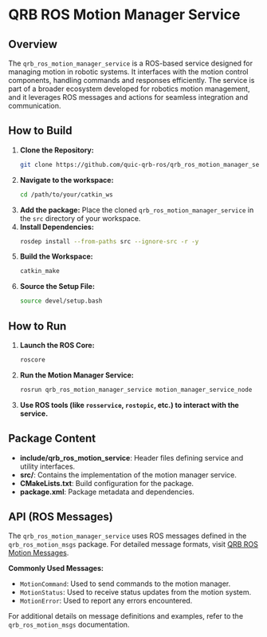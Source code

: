 # QRB ROS Motion Manager Service

## Overview
The `qrb_ros_motion_manager_service` is a ROS-based service designed for managing motion in robotic systems. It interfaces with the motion control components, handling commands and responses efficiently. The service is part of a broader ecosystem developed for robotics motion management, and it leverages ROS messages and actions for seamless integration and communication.

## How to Build
1. **Clone the Repository:**
   ```bash
   git clone https://github.com/quic-qrb-ros/qrb_ros_motion_manager_service.git
   ```
2. **Navigate to the workspace:**
   ```bash
   cd /path/to/your/catkin_ws
   ```
3. **Add the package:**
   Place the cloned `qrb_ros_motion_manager_service` in the `src` directory of your workspace.
4. **Install Dependencies:**
   ```bash
   rosdep install --from-paths src --ignore-src -r -y
   ```
5. **Build the Workspace:**
   ```bash
   catkin_make
   ```
6. **Source the Setup File:**
   ```bash
   source devel/setup.bash
   ```

## How to Run
1. **Launch the ROS Core:**
   ```bash
   roscore
   ```
2. **Run the Motion Manager Service:**
   ```bash
   rosrun qrb_ros_motion_manager_service motion_manager_service_node
   ```
3. **Use ROS tools (like `rosservice`, `rostopic`, etc.) to interact with the service.**

## Package Content
- **include/qrb_ros_motion_service**: Header files defining service and utility interfaces.
- **src/**: Contains the implementation of the motion manager service.
- **CMakeLists.txt**: Build configuration for the package.
- **package.xml**: Package metadata and dependencies.

## API (ROS Messages)
The `qrb_ros_motion_manager_service` uses ROS messages defined in the `qrb_ros_motion_msgs` package. For detailed message formats, visit [QRB ROS Motion Messages](https://github.com/quic-qrb-ros/qrb_ros_interfaces/tree/main/qrb_ros_motion_msgs).

**Commonly Used Messages:**
- `MotionCommand`: Used to send commands to the motion manager.
- `MotionStatus`: Used to receive status updates from the motion system.
- `MotionError`: Used to report any errors encountered.

For additional details on message definitions and examples, refer to the `qrb_ros_motion_msgs` documentation.
